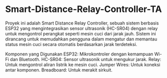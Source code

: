 # Smart-Distance-Relay-Controller-TA
Proyek ini adalah Smart Distance Relay Controller, sebuah sistem berbasis ESP32 yang mengintegrasikan sensor ultrasonik (HC-SR04) dengan relay untuk mengontrol perangkat seperti mesin cuci dari jarak jauh. Sistem ini dirancang untuk memudahkan pengguna dalam mengatur dan memantau status mesin cuci secara otomatis berdasarkan jarak terdeteksi.

Komponen yang Digunakan
ESP32: Mikrokontroler dengan kemampuan Wi-Fi dan Bluetooth.
HC-SR04: Sensor ultrasonik untuk mengukur jarak.
Relay: Untuk mengontrol aliran listrik ke mesin cuci.
Jumper Wires: Untuk koneksi antar komponen.
Breadboard: Untuk merakit sirkuit.
